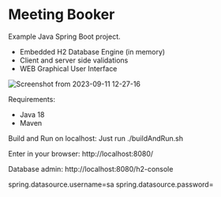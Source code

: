 # Meeting Booker

Example Java Spring Boot project.
- Embedded H2 Database Engine (in memory)
- Client and server side validations
- WEB Graphical User Interface

![Screenshot from 2023-09-11 12-27-16](https://github.com/gery/meetingbooker/assets/1073386/175c0b79-41fd-4c0d-ae33-2d828f1bbba3)

Requirements:
- Java 18
- Maven

Build and Run on localhost:
Just run ./buildAndRun.sh

Enter in your browser: http://localhost:8080/

Database admin:
http://localhost:8080/h2-console

spring.datasource.username=sa
spring.datasource.password=

